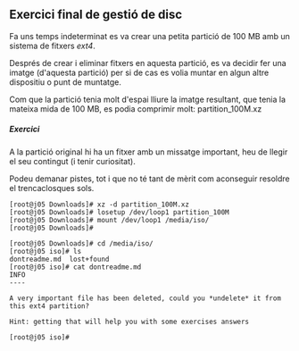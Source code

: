 
## Exercici final de gestió de disc

Fa uns temps indeterminat es va crear una petita partició de 100 MB amb un sistema de fitxers *ext4*. 

Després de crear i eliminar fitxers en aquesta partició, es va decidir fer una imatge (d'aquesta partició) per si de cas es volia muntar en algun altre dispositiu o punt de muntatge. 

Com que la partició tenia molt d'espai lliure la imatge resultant, que tenia la mateixa mida de 100 MB, es podia comprimir molt: partition_100M.xz

##### Exercici

A la partició original hi ha un fitxer amb un missatge important, heu de llegir el seu contingut (i tenir curiositat).

Podeu demanar pistes, tot i que no té tant de mèrit com aconseguir resoldre el trencaclosques sols. 

```
[root@j05 Downloads]# xz -d partition_100M.xz
[root@j05 Downloads]# losetup /dev/loop1 partition_100M 
[root@j05 Downloads]# mount /dev/loop1 /media/iso/
[root@j05 Downloads]# 

[root@j05 Downloads]# cd /media/iso/
[root@j05 iso]# ls
dontreadme.md  lost+found
[root@j05 iso]# cat dontreadme.md 
INFO
----

A very important file has been deleted, could you *undelete* it from this ext4 partition?

Hint: getting that will help you with some exercises answers

[root@j05 iso]# 
```